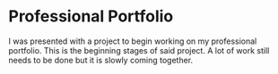 # Professional Portfolio

I was presented with a project to begin working on my professional portfolio. This is the beginning stages of said project. A lot of work still needs to be done but it is slowly coming together.
